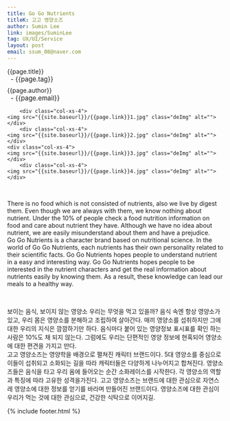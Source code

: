 ```yaml
---
title: Go Go Nutrients
titleK: 고고 영양소즈
author: Sumin Lee
link: images/SuminLee
tag: UX/UI/Service
layout: post
email: ssum_08@naver.com
---	
```


<div class="container">

<div class="deDep">
{{page.title}}<br>
<p style="font-size:15px; margin:0px; padding:0px 0px 0px 8px; margin:0px 0px 8px 0px;">- {{page.tag}}</p>
{{page.author}}<br>
<p style="font-size:15px; margin:0px; padding:0px 0px 0px 8px;">- {{page.email}}</p>
</div>


<div class="row" class="imgcolor">
	
		<div class="col-xs-4">
	<img src="{{site.baseurl}}/{{page.link}}1.jpg" class="deImg" alt=""></div>
		<div class="col-xs-4">
	<img src="{{site.baseurl}}/{{page.link}}2.jpg" class="deImg" alt=""></div>
	<div class="col-xs-4">
	<img src="{{site.baseurl}}/{{page.link}}3.jpg" class="deImg" alt=""></div>
		<div class="col-xs-4">
	<img src="{{site.baseurl}}/{{page.link}}4.jpg" class="deImg" alt=""></div>
	
</div>
<br>

<div class="det lato">


There is no food which is not consisted of nutrients, also we live by digest them.  Even though we are always with them, we know nothing about nutrient. Under the 10% of people check a food nutrition information on food and care about nutrient they have. Although we have no idea about nutrient, we are easily misunderstand about them and have a prejudice.
<br>
Go Go Nutrients is a character brand based on nutritional science. In the world of Go Go Nutrients, each nutrients has their own personality related to their scientific facts. Go Go Nutrients hopes people to understand nutrient in a easy and interesting way. Go Go Nutrients hopes people to be interested in the nutrient characters and get the real information about nutrients easily by knowing them. As a result, these knowledge can lead our meals to a healthy way.



</div>

<br>

<div class="noto">

보이는 음식, 보이지 않는 영양소
우리는 무엇을 먹고 있을까? 음식 속엔 항상 영양소가 있고, 우리 몸은 영양소를 분해하고 조립하여 살아간다. 매끼 영양소를 섭취하지만 그에 대한 우리의 지식은 깜깜하기만 하다. 음식마다 붙어 있는 영양정보 표시표를 확인 하는 사람은 10%도 채 되지 않는다. 그럼에도 우리는 단편적인 영양 정보에 현혹되어 영양소에 대한 편견을 가지고 만다.
<br>
고고 영양소즈는 영양학을 배경으로 펼쳐진 캐릭터 브랜드이다. 5대 영양소를 중심으로 이들이 섭취되고 소화되는 길을 따라 캐릭터들은 다양하게 나누어지고 합쳐진다. 영양소즈들은 음식을 타고 우리 옴에 들어오는 순간 소화레이스를 시작한다. 각 영양소의 역할과 특징에 따라 고유한 성격을가진다. 고고 영양소즈는 브랜드에 대한 관심으로 자연스레 영양소에 대한 정보를 얻기를 바라며 만들어진 브랜드이다. 영양소즈에 대한 관심이 우리가 먹는 것에 대한 관심으로, 건강한 식탁으로 이어지길.


</div>
 {% include footer.html %}